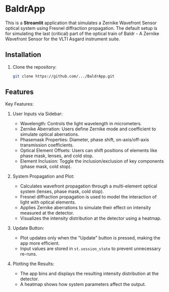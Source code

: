 # BaldrApp

This is a **Streamlit** application that simulates a Zernike Wavefront Sensor optical system using Fresnel diffraction propagation.
The default setup is for simulating the last (critical) part of the optical train of Baldr - A Zernike Wavefront Sensor for the VLTI Asgard instrument suite.

## Installation

1. Clone the repository:
   ```bash
   git clone https://github.com/.../BaldrApp.git


## Features
Key Features:
1. User Inputs via Sidebar:
    - Wavelength: Controls the light wavelength in micrometers.
    - Zernike Aberration: Users define Zernike mode and coefficient to simulate optical aberrations.
    - Phasemask Properties: Diameter, phase shift, on-axis/off-axis transmission coefficients.
    - Optical Element Offsets: Users can shift positions of elements like phase mask, lenses, and cold stop.
    - Element Inclusion: Toggle the inclusion/exclusion of key components (phase mask, cold stop).

2. System Propagation and Plot:
    - Calculates wavefront propagation through a multi-element optical system (lenses, phase mask, cold stop).
    - Fresnel diffraction propagation is used to model the interaction of light with optical elements.
    - Applies Zernike aberrations to simulate their effect on intensity measured at the detector.
    - Visualizes the intensity distribution at the detector using a heatmap.

3. Update Button:
    - Plot updates only when the "Update" button is pressed, making the app more efficient.
    - Input values are stored in `st.session_state` to prevent unnecessary re-runs.

4. Plotting the Results:
    - The app bins and displays the resulting intensity distribution at the detector.
    - A heatmap shows how system parameters affect the output.

